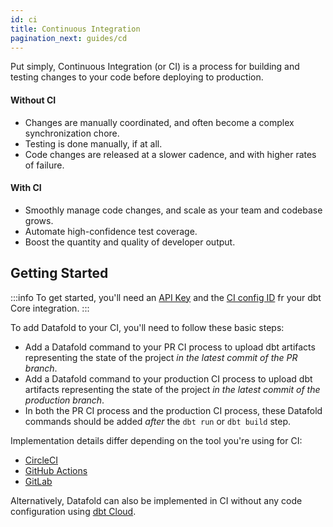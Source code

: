 ```yaml
---
id: ci
title: Continuous Integration
pagination_next: guides/cd
---
```


Put simply, Continuous Integration (or CI) is a process for building and testing changes to your code before deploying to production.

#### Without CI
* Changes are manually coordinated, and often become a complex synchronization chore.
* Testing is done manually, if at all.
* Code changes are released at a slower cadence, and with higher rates of failure.

#### With CI
* Smoothly manage code changes, and scale as your team and codebase grows.
* Automate high-confidence test coverage.
* Boost the quantity and quality of developer output.

## Getting Started
:::info
To get started, you'll need an [API Key](/reference/cloud#create-an-api-key) and the [CI config ID](/deployment_testing/team_cloud/getting_started_for_customers/dbt/dbt_core#next-steps) fr your dbt Core integration.
:::

To add Datafold to your CI, you'll need to follow these basic steps:

* Add a Datafold command to your PR CI process to upload dbt artifacts representing the state of the project _in the latest commit of the PR branch_.
* Add a Datafold command to your production CI process to upload dbt artifacts representing the state of the project _in the latest commit of the production branch_.
* In both the PR CI process and the production CI process, these Datafold commands should be added _after_ the `dbt run` or `dbt build` step.

Implementation details differ depending on the tool you're using for CI:

- [CircleCI](/guides/ci/circleci)
- [GitHub Actions](/guides/ci/github_actions)
- [GitLab](/guides/ci/gitlab_ci)

Alternatively, Datafold can also be implemented in CI without any code configuration using [dbt Cloud](../deployment_testing/team_cloud/getting_started_for_customers/dbt/dbt_cloud.md).

<!-- Interested in setting up CI or optimizing your current setup? Check out our guided walkthroughs.
* [dbt Cloud](ci_guides/dbt_cloud.md)
* [dbt Core](ci_guides/dbt_core.md)
    * [CircleCI](ci_guides/dbt_core/circleci.md)
    * [Github Actions](ci_guides/dbt_core/github_actions.md)
    * [Gitlab CI](ci_guides/dbt_core/gitlab_ci.md)

#### How we use CI at Datafold:
<iframe width="640" height="414" src="https://www.loom.com/embed/37fc5fb4c1e640c09b9b470128c85a7b" frameborder="0" webkitallowfullscreen mozallowfullscreen allowfullscreen></iframe> -->
